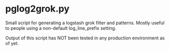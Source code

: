 pglog2grok.py
===============

Small script for generating a logstash grok filter and patterns. 
Mostly useful to people using a non-default log_line_prefix setting.

Output of this script has NOT been tested in any production environment as of yet.

